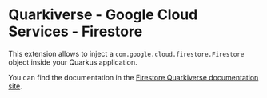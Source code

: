 # Quarkiverse - Google Cloud Services - Firestore

This extension allows to inject a `com.google.cloud.firestore.Firestore` object inside your Quarkus application.

You can find the documentation in the [Firestore Quarkiverse documentation site](https://quarkiverse.github.io/quarkiverse-docs/quarkus-google-cloud-services/main/firestore.html).
